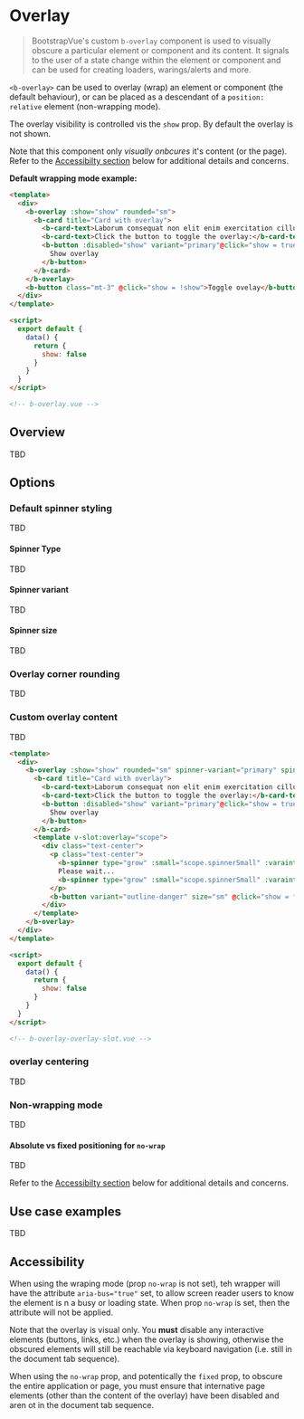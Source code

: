# Overlay

> BootstrapVue's custom `b-overlay` component is used to visually obscure a particular element or
> component and its content. It signals to the user of a state change within the element or
> component and can be used for creating loaders, warings/alerts and more.

`<b-overlay>` can be used to overlay (wrap) an element or component (the default behaviour),
or can be placed as a descendant of a `position: relative` element (non-wrapping mode).

The overlay visibility is controlled vis the `show` prop. By default the overlay is not shown.

Note that this component only _visually onbcures_ it's content (or the page). Refer to the
[Accessibilty section](#accessibility) below for additional details and concerns.

**Default wrapping mode example:**

```html
<template>
  <div>
    <b-overlay :show="show" rounded="sm">
      <b-card title="Card with overlay">
        <b-card-text>Laborum consequat non elit enim exercitation cillum.</b-card-text>
        <b-card-text>Click the button to toggle the overlay:</b-card-text>
        <b-button :disabled="show" variant="primary"@click="show = true">
          Show overlay
        </b-button>
      </b-card>
    </b-overlay>
    <b-button class="mt-3" @click="show = !show">Toggle ovelay</b-button>
  </div>
</template>

<script>
  export default {
    data() {
      return {
        show: false
      }
    }
  }
</script>

<!-- b-overlay.vue -->
```

## Overview

TBD

## Options

### Default spinner styling

TBD

#### Spinner Type

TBD

#### Spinner variant

TBD

#### Spinner size

TBD

### Overlay corner rounding

TBD

### Custom overlay content

TBD

```html
<template>
  <div>
    <b-overlay :show="show" rounded="sm" spinner-variant="primary" spinner-small>
      <b-card title="Card with overlay">
        <b-card-text>Laborum consequat non elit enim exercitation cillum.</b-card-text>
        <b-card-text>Click the button to toggle the overlay:</b-card-text>
        <b-button :disabled="show" variant="primary"@click="show = true">
          Show overlay
        </b-button>
      </b-card>
      <template v-slot:overlay="scope">
        <div class="text-center">
          <p class="text-center">
            <b-spinner type="grow" :small="scope.spinnerSmall" :varaint="scope.spinnerVariant"></b-spinner>
            Please wait...
            <b-spinner type="grow" :small="scope.spinnerSmall" :varaint="scope.spinnerVariant"></b-spinner>
          </p>
          <b-button variant="outline-danger" size="sm" @click="show = false">Cencel</b-button>
        </div>
      </template>
    </b-overlay>
  </div>
</template>

<script>
  export default {
    data() {
      return {
        show: false
      }
    }
  }
</script>

<!-- b-overlay-overlay-slot.vue -->
```

### overlay centering

TBD

### Non-wrapping mode

TBD

#### Absolute vs fixed positioning for `no-wrap`

TBD

Refer to the [Accessibilty section](#accessibility) below for additional details and concerns.

## Use case examples

TBD

## Accessibility

When using the wraping mode (prop `no-wrap` is not set), teh wrapper will have the attribute
`aria-bus="true"` set, to allow screen reader users to know the element is n a busy or loading
state. When prop `no-wrap` is set, then the attribute will not be applied.

Note that the overlay is visual only. You **must** disable any interactive elements (buttons, links,
etc.) when the overlay is showing, otherwise the obscured elements will still be reachable via
keyboard navigation (i.e. still in the document tab sequence).

When using the `no-wrap` prop, and potentically the `fixed` prop, to obscure the entire application or
page, you must ensure that internative page elements (other than the content of the overlay) have been
disabled and aren ot in the document tab sequence.
